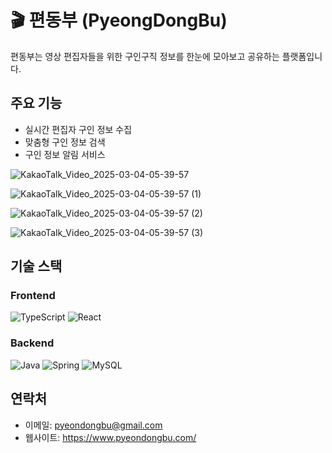 # 🎬 편동부 (PyeongDongBu)

편동부는 영상 편집자들을 위한 구인구직 정보를 한눈에 모아보고 공유하는 플랫폼입니다.

## 주요 기능
- 실시간 편집자 구인 정보 수집
- 맞춤형 구인 정보 검색
- 구인 정보 알림 서비스


![KakaoTalk_Video_2025-03-04-05-39-57](https://github.com/user-attachments/assets/10c4784d-080e-4d7a-a9c1-ab88a5e09fe8)

![KakaoTalk_Video_2025-03-04-05-39-57 (1)](https://github.com/user-attachments/assets/66d1bb33-2268-422f-bd90-be3fed193da5)

![KakaoTalk_Video_2025-03-04-05-39-57 (2)](https://github.com/user-attachments/assets/3d93242d-ae0a-4b6a-95fb-39bc8e893302)

![KakaoTalk_Video_2025-03-04-05-39-57 (3)](https://github.com/user-attachments/assets/289dc1a8-0f9c-4a0f-9877-66de638c900f)




## 기술 스택
### Frontend
![TypeScript](https://img.shields.io/badge/TypeScript-3178C6?style=flat-square&logo=TypeScript&logoColor=white)
![React](https://img.shields.io/badge/React-61DAFB?style=flat-square&logo=React&logoColor=black)

### Backend
![Java](https://img.shields.io/badge/Java-007396?style=flat-square&logo=java&logoColor=white)
![Spring](https://img.shields.io/badge/Spring-6DB33F?style=flat-square&logo=spring&logoColor=white)
![MySQL](https://img.shields.io/badge/MySQL-4479A1?style=flat-square&logo=mysql&logoColor=white)

## 연락처
- 이메일: pyeondongbu@gmail.com
- 웹사이트: https://www.pyeondongbu.com/
